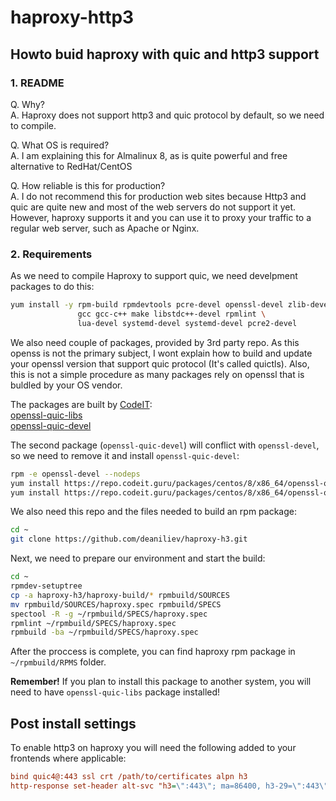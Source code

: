 # haproxy-http3

## Howto buid haproxy with quic and http3 support

### 1. README

Q. Why?\
A. Haproxy does not support http3 and quic protocol by default, so we need to compile.

Q. What OS is required?\
A. I am explaining this for Almalinux 8, as is quite powerful and free alternative to RedHat/CentOS

Q. How reliable is this for production?\
A. I do not recommend this for production web sites because Http3 and quic are quite new and most of the web servers do not support it yet. However, haproxy supports it and you can use it to proxy your traffic to a regular web server, such as Apache or Nginx.

### 2. Requirements

As we need to compile Haproxy to support quic, we need develpment packages to do this:

```bash
yum install -y rpm-build rpmdevtools pcre-devel openssl-devel zlib-devel redhat-rpm-config \
               gcc gcc-c++ make libstdc++-devel rpmlint \
               lua-devel systemd-devel systemd-devel pcre2-devel
```
We also need couple of packages, provided by 3rd party repo. As this openss is not the primary subject, I wont explain how to build and update your openssl version that support quic protocol (It's called quictls). Also, this is not a simple procedure as many packages rely on openssl that is buldled by your OS vendor. 

The packages are built by [CodeIT](https://codeit.guru/):\
[openssl-quic-libs](https://repo.codeit.guru/packages/centos/8/x86_64/openssl-quic-libs-1.1.1t-1.codeit.el8.x86_64.rpm)\
[openssl-quic-devel](https://repo.codeit.guru/packages/centos/8/x86_64/openssl-quic-devel-1.1.1t-1.codeit.el8.x86_64.rpm)

The second package (`openssl-quic-devel`) will conflict with `openssl-devel`, so we need to remove it and install `openssl-quic-devel`:
```bash
rpm -e openssl-devel --nodeps
yum install https://repo.codeit.guru/packages/centos/8/x86_64/openssl-quic-libs-1.1.1t-1.codeit.el8.x86_64.rpm
yum install https://repo.codeit.guru/packages/centos/8/x86_64/openssl-quic-devel-1.1.1t-1.codeit.el8.x86_64.rpm
```
We also need this repo and the files needed to build an rpm package:
```bash
cd ~
git clone https://github.com/deaniliev/haproxy-h3.git
```

Next, we need to prepare our environment and start the build:

```bash
cd ~
rpmdev-setuptree
cp -a haproxy-h3/haproxy-build/* rpmbuild/SOURCES
mv rpmbuild/SOURCES/haproxy.spec rpmbuild/SPECS
spectool -R -g ~/rpmbuild/SPECS/haproxy.spec
rpmlint ~/rpmbuild/SPECS/haproxy.spec
rpmbuild -ba ~/rpmbuild/SPECS/haproxy.spec
```
After the proccess is complete, you can find haproxy rpm package in `~/rpmbuild/RPMS` folder.

**Remember!** If you plan to install this package to another system, you will need to have `openssl-quic-libs` package installed!

## Post install settings

To enable http3 on haproxy you will need the following added to your frontends where applicable:

```ini
bind quic4@:443 ssl crt /path/to/certificates alpn h3
http-response set-header alt-svc "h3=\":443\"; ma=86400, h3-29=\":443\"; ma=86400"
```
